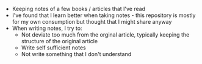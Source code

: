 * Keeping notes of a few books / articles that I've read
* I've found that I learn better when taking notes - this repository is mostly for my own consumption but thought that I might share anyway
* When writing notes, I try to:
    - Not deviate too much from the orginal article, typically keeping the structure of the original article
    - Write self sufficient notes
    - Not write something that I don't understand
